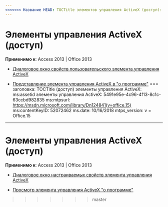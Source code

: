 ```yaml
---
<<<<<<< Название HEAD: TOCTitle элементов управления ActiveX (доступ): ms:assetid элементы управления ActiveX: 5491e95e-4c96-4f13-8c1c-63ccbd982835 ms:mtpsurl: https://msdn.microsoft.com/library/Dn124841(v=office.15) ms:contentKeyID: 52072462 ms.date: 09/18/2015 mtps_version: v=office.15
---
```


# <a name="activex-controls-access"></a>Элементы управления ActiveX (доступ)

**Применимо к**: Access 2013 | Office 2013

  - [Диалоговое окно свойств пользовательского элемента управления ActiveX](the-activex-control-s-custom-properties-dialog-box.md)

  - [Представление элемента управления ActiveX в "о программе"](view-an-activex-control-s-about-box.md) === заголовка: TOCTitle (доступ) элементы управления ActiveX: ms:assetid элементы управления ActiveX: 5491e95e-4c96-4f13-8c1c-63ccbd982835 ms:mtpsurl: https://msdn.microsoft.com/library/Dn124841(v=office.15) ms:contentKeyID: 52072462 ms.date: 10/16/2018 mtps_version: v = Office.15
---

# <a name="activex-controls-access"></a>Элементы управления ActiveX (доступ) 

**Применимо к**: Access 2013 | Office 2013

  - [Диалоговое окно настраиваемых свойств элемента управления ActiveX](the-activex-control-s-custom-properties-dialog-box.md)

  - [Просмотр элемента управления ActiveX "о программе"](view-an-activex-control-s-about-box.md)
>>>>>>> master

